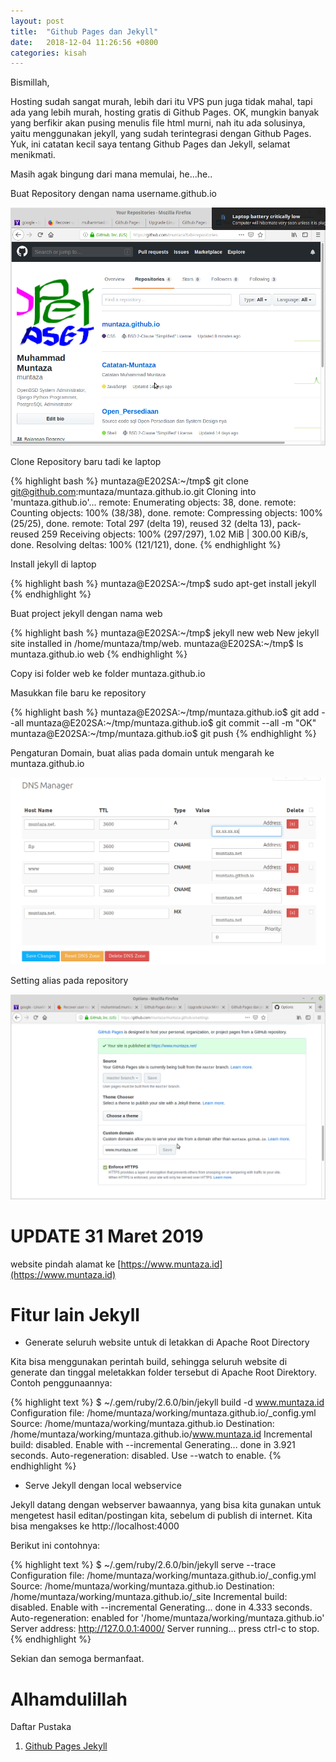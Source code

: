 ```yaml
---
layout: post
title:  "Github Pages dan Jekyll"
date:   2018-12-04 11:26:56 +0800
categories: kisah
---
```


Bismillah,

Hosting sudah sangat murah, lebih dari itu VPS pun juga tidak mahal, tapi ada yang lebih murah, hosting gratis di Github Pages. OK, mungkin banyak yang berfikir akan pusing menulis file html murni, nah itu ada solusinya, yaitu menggunakan jekyll, yang sudah terintegrasi dengan Github Pages. Yuk, ini catatan kecil saya tentang Github Pages dan Jekyll, selamat menikmati.

Masih agak bingung dari mana memulai, he...he..

Buat Repository dengan nama username.github.io

![Gambar1](/assets/github1.png)

Clone Repository baru tadi ke laptop

{% highlight bash %}
muntaza@E202SA:~/tmp$ git clone git@github.com:muntaza/muntaza.github.io.git
Cloning into 'muntaza.github.io'...
remote: Enumerating objects: 38, done.
remote: Counting objects: 100% (38/38), done.
remote: Compressing objects: 100% (25/25), done.
remote: Total 297 (delta 19), reused 32 (delta 13), pack-reused 259
Receiving objects: 100% (297/297), 1.02 MiB | 300.00 KiB/s, done.
Resolving deltas: 100% (121/121), done.
{% endhighlight %}


Install jekyll di laptop

{% highlight bash %}
muntaza@E202SA:~/tmp$ sudo apt-get install jekyll
{% endhighlight %}

Buat project jekyll dengan nama web

{% highlight bash %}
muntaza@E202SA:~/tmp$ jekyll new web
New jekyll site installed in /home/muntaza/tmp/web.
muntaza@E202SA:~/tmp$ ls
muntaza.github.io  web
{% endhighlight %}

Copy isi folder web ke folder muntaza.github.io

Masukkan file baru ke repository

{% highlight bash %}
muntaza@E202SA:~/tmp/muntaza.github.io$ git add --all
muntaza@E202SA:~/tmp/muntaza.github.io$ git commit --all -m "OK"
muntaza@E202SA:~/tmp/muntaza.github.io$ git push
{% endhighlight %}

Pengaturan Domain, buat alias pada domain untuk mengarah ke muntaza.github.io

![Gambar2](/assets/domain1.png)

Setting alias pada repository

![Gambar3](/assets/github2.png)

# UPDATE 31 Maret 2019
website pindah alamat ke [https://www.muntaza.id](https://www.muntaza.id)

# Fitur lain Jekyll

- Generate seluruh website untuk di letakkan di Apache Root Directory

Kita bisa menggunakan perintah build, sehingga seluruh website
di generate dan tinggal meletakkan folder tersebut di Apache Root Direktory.
Contoh penggunaannya:

{% highlight text %}
$ ~/.gem/ruby/2.6.0/bin/jekyll build -d www.muntaza.id
Configuration file: /home/muntaza/working/muntaza.github.io/_config.yml
            Source: /home/muntaza/working/muntaza.github.io
       Destination: /home/muntaza/working/muntaza.github.io/www.muntaza.id
 Incremental build: disabled. Enable with --incremental
      Generating... 
                    done in 3.921 seconds.
 Auto-regeneration: disabled. Use --watch to enable.
{% endhighlight %}

- Serve Jekyll dengan local webservice

Jekyll datang dengan webserver bawaannya, yang bisa kita gunakan 
untuk mengetest hasil editan/postingan kita, sebelum di publish
di internet. Kita bisa mengakses ke http://localhost:4000

Berikut ini contohnya:

{% highlight text %}
$ ~/.gem/ruby/2.6.0/bin/jekyll serve --trace
Configuration file: /home/muntaza/working/muntaza.github.io/_config.yml
            Source: /home/muntaza/working/muntaza.github.io
       Destination: /home/muntaza/working/muntaza.github.io/_site
 Incremental build: disabled. Enable with --incremental
      Generating... 
                    done in 4.333 seconds.
 Auto-regeneration: enabled for '/home/muntaza/working/muntaza.github.io'
    Server address: http://127.0.0.1:4000/
  Server running... press ctrl-c to stop.
{% endhighlight %}

Sekian dan semoga bermanfaat.

# Alhamdulillah


Daftar Pustaka

1. [Github Pages Jekyll](https://www.google.com/search?q=github+pages+jekyll)
